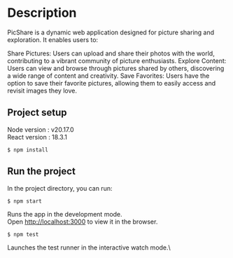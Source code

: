 #  Description

PicShare is a dynamic web application designed for picture sharing and exploration. It enables users to:

Share Pictures: Users can upload and share their photos with the world, contributing to a vibrant community of picture enthusiasts.
Explore Content: Users can view and browse through pictures shared by others, discovering a wide range of content and creativity.
Save Favorites: Users have the option to save their favorite pictures, allowing them to easily access and revisit images they love.

## Project setup
Node version : v20.17.0\
React version : 18.3.1
```
$ npm install
```

## Run the project

In the project directory, you can run:
```
$ npm start
```
Runs the app in the development mode.\
Open [http://localhost:3000](http://localhost:3000) to view it in the browser.

```
$ npm test
```
Launches the test runner in the interactive watch mode.\



